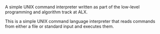 A simple UNIX command interpreter written as part of the low-level programming and algorithm track at ALX.

This is a simple UNIX command language interpreter that reads commands from either a file or standard input and executes them.
